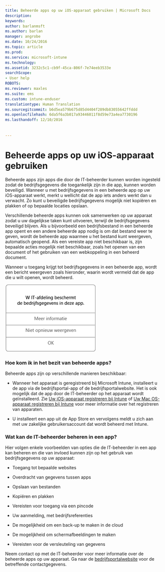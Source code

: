 ```yaml
---
title: Beheerde apps op uw iOS-apparaat gebruiken | Microsoft Docs
description: 
keywords: 
author: barlanmsft
ms.author: barlan
manager: angrobe
ms.date: 10/24/2016
ms.topic: article
ms.prod: 
ms.service: microsoft-intune
ms.technology: 
ms.assetid: 3232c5c1-cb9f-45ca-806f-7e74eeb3533e
searchScope:
- User help
ROBOTS: 
ms.reviewer: maxles
ms.suite: ems
ms.custom: intune-enduser
translationtype: Human Translation
ms.sourcegitcommit: b6d5ea579b675d85d4404f289db83055642ffddd
ms.openlocfilehash: 6da5f6a3b017a93446011f8d59e73a4ea7730196
ms.lasthandoff: 12/10/2016


---
```



# <a name="use-managed-apps-on-your-ios-device"></a>Beheerde apps op uw iOS-apparaat gebruiken

Beheerde apps zijn apps die door de IT-beheerder kunnen worden ingesteld zodat de bedrijfsgegevens die toegankelijk zijn in die app, kunnen worden beveiligd. Wanneer u met bedrijfsgegevens in een beheerde app op uw iOS-apparaat werkt, merkt u wellicht dat de app iets anders werkt dan u verwacht. Zo kunt u beveiligde bedrijfsgegevens mogelijk niet kopiëren en plakken of op bepaalde locaties opslaan.

Verschillende beheerde apps kunnen ook samenwerken op uw apparaat zodat u uw dagelijkse taken kunt uitvoeren, terwijl de bedrijfsgegevens beveiligd blijven. Als u bijvoorbeeld een bedrijfsbestand in een beheerde app opent en een andere beheerde app nodig is om dat bestand weer te geven, wordt de beheerde app waarmee u het bestand kunt weergeven, automatisch geopend. Als een vereiste app niet beschikbaar is, zijn bepaalde acties mogelijk niet beschikbaar, zoals het openen van een document of het gebruiken van een webkoppeling in een beheerd document.

Wanneer u toegang krijgt tot bedrijfsgegevens in een beheerde app, wordt een bericht weergeven zoals hieronder, waarin wordt vermeld dat de app die u wilt openen, wordt beheerd.

![beheerde-apps-bericht-ios](./media/managed-apps-message.png)

### <a name="how-do-i-get-managed-apps"></a>Hoe kom ik in het bezit van beheerde apps?
Beheerde apps zijn op verschillende manieren beschikbaar:

-   Wanneer het apparaat is geregistreerd bij Microsoft Intune, installeert u de app via de bedrijfsportal-app of de bedrijfsportalwebsite. Het is ook mogelijk dat de app door de IT-beheerder op het apparaat wordt geïnstalleerd. Zie [Uw iOS-apparaat registreren bij Intune](enroll-your-device-in-intune-ios.md) of [Uw Mac OS-apparaat registreren bij Intune](enroll-your-device-in-intune-macos.md) voor meer informatie over het registreren van apparaten.

-   U installeert een app uit de App Store en vervolgens meldt u zich aan met uw zakelijke gebruikersaccount dat wordt beheerd met Intune.

### <a name="what-can-my-it-admin-manage-in-an-app"></a>Wat kan de IT-beheerder beheren in een app?
Hier volgen enkele voorbeelden van opties die de IT-beheerder in een app kan beheren en die van invloed kunnen zijn op het gebruik van bedrijfsgegevens op uw apparaat:

-   Toegang tot bepaalde websites

-   Overdracht van gegevens tussen apps

-   Opslaan van bestanden

-   Kopiëren en plakken

-   Vereisten voor toegang via een pincode

-   Uw aanmelding, met bedrijfsreferenties

-   De mogelijkheid om een back-up te maken in de cloud

-   De mogelijkheid om schermafbeeldingen te maken

-   Vereisten voor de versleuteling van gegevens


Neem contact op met de IT-beheerder voor meer informatie over de beheerde apps op uw apparaat. Ga naar de [bedrijfsportalwebsite](http://portal.manage.microsoft.com) voor de betreffende contactgegevens.

